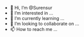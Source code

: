 - 👋 Hi, I’m @Surensur
- 👀 I’m interested in ...
- 🌱 I’m currently learning ...
- 💞️ I’m looking to collaborate on ...
- 📫 How to reach me ...

<!---
Surensur/Surensur is a ✨ special ✨ repository because its `README.md` (this file) appears on your GitHub profile.
You can click the Preview link to take a look at your changes.
--->
